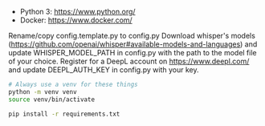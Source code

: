 - Python 3: https://www.python.org/
- Docker: https://www.docker.com/

Rename/copy config.template.py to config.py
Download whisper's models (https://github.com/openai/whisper#available-models-and-languages) and update WHISPER_MODEL_PATH in config.py with the path to the model file of your choice.
Register for a DeepL account on https://www.deepl.com/ and update DEEPL_AUTH_KEY in config.py with your key.

```bash
# Always use a venv for these things
python -m venv venv
source venv/bin/activate

pip install -r requirements.txt
```